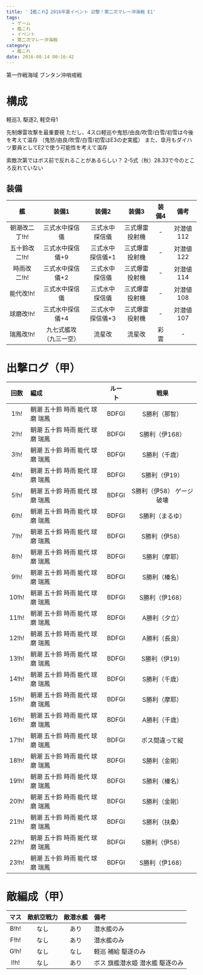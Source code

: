 ```yaml
---
title: '【艦これ】2016年夏イベント 迎撃！第二次マレー沖海戦 E1'
tags:
  - ゲーム
  - 艦これ
  - イベント
  - 第二次マレー沖海戦
category:
  - 艦これ
date: 2016-08-14 00:16:42
---
```


第一作戦海域 ブンタン沖哨戒戦

<!-- more -->

# 構成

軽巡3, 駆逐2, 軽空母1

先制爆雷攻撃を最重要視
ただし、4スロ軽巡や鬼怒/由良/吹雪/白雪/初雪は今後を考えて温存
（鬼怒/由良/吹雪/白雪/初雪はE3の史実艦）
また、皐月もダイハツ要員としてE2で使う可能性を考えて温存

索敵次第ではボス前で反れることがあるらしい？
2-5式（秋）28.33で今のところ反れていない

## 装備

|艦|装備1|装備2|装備3|装備4|備考|
|:--:|:--:|:--:|:--:|:--:|:--:|
|朝潮改二丁!h!|三式水中探信儀|三式水中探信儀|三式爆雷投射機|-|対潜値112|
|五十鈴改二!h!|三式水中探信儀+9|三式水中探信儀+1|三式爆雷投射機|-|対潜値122|
|時雨改二!h!|三式水中探信儀+2|三式水中探信儀|三式爆雷投射機|-|対潜値114|
|能代改!h!|三式水中探信儀|三式水中探信儀|三式爆雷投射機|-|対潜値108|
|球磨改!h!|三式水中探信儀+4|三式水中探信儀+3|三式爆雷投射機|-|対潜値107|
|瑞鳳改!h!|九七式艦攻（九三一空）|流星改|流星改|彩雲|-|

# 出撃ログ（甲）

|回数|編成|ルート|戦果|
|:--:|:----|:--:|:-:|
|1!h!|朝潮 五十鈴 時雨 能代 球磨 瑞鳳|BDFGI|S勝利（那智）|
|2!h!|朝潮 五十鈴 時雨 能代 球磨 瑞鳳|BDFGI|S勝利（伊168）|
|3!h!|朝潮 五十鈴 時雨 能代 球磨 瑞鳳|BDFGI|S勝利（千歳）|
|4!h!|朝潮 五十鈴 時雨 能代 球磨 瑞鳳|BDFGI|S勝利（伊19）|
|5!h!|朝潮 五十鈴 時雨 能代 球磨 瑞鳳|BDFGI|S勝利（伊58） ゲージ破壊|
|6!h!|朝潮 五十鈴 時雨 能代 球磨 瑞鳳|BDFGI|S勝利（まるゆ）|
|7!h!|朝潮 五十鈴 時雨 能代 球磨 瑞鳳|BDFGI|S勝利（伊58）|
|8!h!|朝潮 五十鈴 時雨 能代 球磨 瑞鳳|BDFGI|S勝利（摩耶）|
|9!h!|朝潮 五十鈴 時雨 能代 球磨 瑞鳳|BDFGI|S勝利（榛名）|
|10!h!|朝潮 五十鈴 時雨 能代 球磨 瑞鳳|BDFGI|S勝利（伊168）|
|11!h!|朝潮 五十鈴 時雨 能代 球磨 瑞鳳|BDFGI|A勝利（夕立）|
|12!h!|朝潮 五十鈴 時雨 能代 球磨 瑞鳳|BDFGI|A勝利（長良）|
|13!h!|朝潮 五十鈴 時雨 能代 球磨 瑞鳳|BDFGI|S勝利（伊19）|
|14!h!|朝潮 五十鈴 時雨 能代 球磨 瑞鳳|BDFGI|S勝利（千歳）|
|15!h!|朝潮 五十鈴 時雨 能代 球磨 瑞鳳|BDFGI|S勝利（摩耶）|
|16!h!|朝潮 五十鈴 時雨 能代 球磨 瑞鳳|BDFGI|A勝利（千歳）|
|17!h!|朝潮 五十鈴 時雨 能代 球磨 瑞鳳|BDFGI|ボス間違って縦|
|18!h!|朝潮 五十鈴 時雨 能代 球磨 瑞鳳|BDFGI|S勝利（金剛）|
|19!h!|朝潮 五十鈴 時雨 能代 球磨 瑞鳳|BDFGI|S勝利（榛名）|
|20!h!|朝潮 五十鈴 時雨 能代 球磨 瑞鳳|BDFGI|S勝利（金剛）|
|21!h!|朝潮 五十鈴 時雨 能代 球磨 瑞鳳|BDFGI|S勝利（扶桑）|
|22!h!|朝潮 五十鈴 時雨 能代 球磨 瑞鳳|BDFGI|S勝利（伊58）|
|23!h!|朝潮 五十鈴 時雨 能代 球磨 瑞鳳|BDFGI|S勝利（伊168）|

# 敵編成（甲）

|マス|敵航空戦力|敵潜水艦|備考|
|:-:|:-:|:-:|:-|
|B!h!|なし|あり|潜水艦のみ|
|F!h!|なし|あり|潜水艦のみ|
|G!h!|なし|なし|軽巡 補給 駆逐のみ|
|I!h!|なし|あり|ボス 旗艦潜水姫 潜水艦 駆逐のみ|
